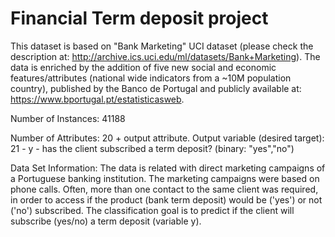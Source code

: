 
# Financial Term deposit project

This dataset is based on "Bank Marketing" UCI dataset (please check the description at: http://archive.ics.uci.edu/ml/datasets/Bank+Marketing).
The data is enriched by the addition of five new social and economic features/attributes (national wide indicators from a ~10M population country), published by the Banco de Portugal and publicly available at: https://www.bportugal.pt/estatisticasweb.

Number of Instances: 41188

Number of Attributes: 20 + output attribute.
Output variable (desired target):
  21 - y - has the client subscribed a term deposit? (binary: "yes","no")
  
Data Set Information:
The data is related with direct marketing campaigns of a Portuguese banking institution. The marketing campaigns were based on phone calls. Often, more than one contact to the same client was required, in order to access if the product (bank term deposit) would be ('yes') or not ('no') subscribed. 
The classification goal is to predict if the client will subscribe (yes/no) a term deposit (variable y).
